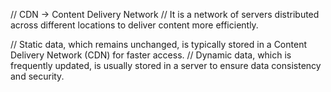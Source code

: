 // CDN -> Content Delivery Network
// It is a network of servers distributed across different locations to deliver content more efficiently.

// Static data, which remains unchanged, is typically stored in a Content Delivery Network (CDN) for faster access.
// Dynamic data, which is frequently updated, is usually stored in a server to ensure data consistency and security.